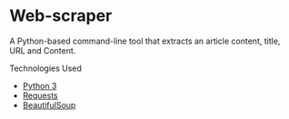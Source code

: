 # Web-scraper

A Python-based command-line tool that extracts  an article content, title, URL and Content.

Technologies Used
- [Python 3](https://www.python.org/)
- [Requests](https://docs.python-requests.org/en/latest/)
- [BeautifulSoup](https://www.crummy.com/software/BeautifulSoup/bs4/doc/)
